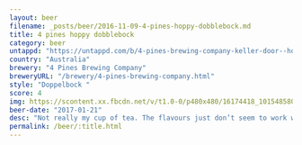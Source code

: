 ```yaml
---
layout: beer
filename: _posts/beer/2016-11-09-4-pines-hoppy-dobblebock.md
title: 4 pines hoppy dobblebock
category: beer
untappd: "https://untappd.com/b/4-pines-brewing-company-keller-door--hoppy-doppelbock/1701201"
country: "Australia"
brewery: "4 Pines Brewing Company"
breweryURL: "/brewery/4-pines-brewing-company.html"
style: "Doppelbock "
score: 4
img: https://scontent.xx.fbcdn.net/v/t1.0-0/p480x480/16174418_10154858022228745_8765729394094049375_n.jpg?_nc_cat=110&_nc_ht=scontent.xx&oh=2a178e6aad12c4069e71bf55f7519bef&oe=5D7BE721
beer-date: "2017-01-21"
desc: "Not really my cup of tea. The flavours just don’t seem to work well together"
permalink: /beer/:title.html
---
```

